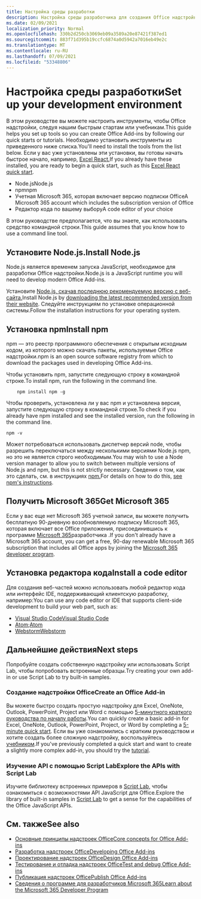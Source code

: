 ```yaml
---
title: Настройка среды разработки
description: Настройка среды разработчика для создания Office надстройки.
ms.date: 02/09/2021
localization_priority: Normal
ms.openlocfilehash: 330b2d250cb3069eb09a3589a20e87421f387ed1
ms.sourcegitcommit: 883f71d395b19ccfc6874a0d5942a7016eb49e2c
ms.translationtype: MT
ms.contentlocale: ru-RU
ms.lasthandoff: 07/09/2021
ms.locfileid: "53348806"
---
```

# <a name="set-up-your-development-environment"></a><span data-ttu-id="6373a-103">Настройка среды разработки</span><span class="sxs-lookup"><span data-stu-id="6373a-103">Set up your development environment</span></span>

<span data-ttu-id="6373a-104">В этом руководстве вы можете настроить инструменты, чтобы Office надстройки, следуя нашим быстрым стартам или учебникам.</span><span class="sxs-lookup"><span data-stu-id="6373a-104">This guide helps you set up tools so you can create Office Add-ins by following our quick starts or tutorials.</span></span> <span data-ttu-id="6373a-105">Необходимо установить инструменты из приведенного ниже списка.</span><span class="sxs-lookup"><span data-stu-id="6373a-105">You'll need to install the tools from the list below.</span></span> <span data-ttu-id="6373a-106">Если у вас уже установлены эти установки, вы готовы начать быстрое начало, например, [Excel React.](../quickstarts/excel-quickstart-react.md)</span><span class="sxs-lookup"><span data-stu-id="6373a-106">If you already have these installed, you are ready to begin a quick start, such as this [Excel React quick start](../quickstarts/excel-quickstart-react.md).</span></span>

- <span data-ttu-id="6373a-107">Node.js</span><span class="sxs-lookup"><span data-stu-id="6373a-107">Node.js</span></span>
- <span data-ttu-id="6373a-108">npm</span><span class="sxs-lookup"><span data-stu-id="6373a-108">npm</span></span>
- <span data-ttu-id="6373a-109">Учетная Microsoft 365, которая включает версию подписки Office</span><span class="sxs-lookup"><span data-stu-id="6373a-109">A Microsoft 365 account which includes the subscription version of Office</span></span>
- <span data-ttu-id="6373a-110">Редактор кода по вашему выбору</span><span class="sxs-lookup"><span data-stu-id="6373a-110">A code editor of your choice</span></span>

<span data-ttu-id="6373a-111">В этом руководстве предполагается, что вы знаете, как использовать средство командной строки.</span><span class="sxs-lookup"><span data-stu-id="6373a-111">This guide assumes that you know how to use a command line tool.</span></span>

## <a name="install-nodejs"></a><span data-ttu-id="6373a-112">Установите Node.js.</span><span class="sxs-lookup"><span data-stu-id="6373a-112">Install Node.js</span></span>

<span data-ttu-id="6373a-113">Node.js является временем запуска JavaScript, необходимое для разработки Office надстройки.</span><span class="sxs-lookup"><span data-stu-id="6373a-113">Node.js is a JavaScript runtime you will need to develop modern Office Add-ins.</span></span>

<span data-ttu-id="6373a-114">Установите [Node.js, скачав последнюю рекомендуемую версию с веб-сайта.](https://nodejs.org)</span><span class="sxs-lookup"><span data-stu-id="6373a-114">Install Node.js by [downloading the latest recommended version from their website](https://nodejs.org).</span></span> <span data-ttu-id="6373a-115">Следуйте инструкциям по установке операционной системы.</span><span class="sxs-lookup"><span data-stu-id="6373a-115">Follow the installation instructions for your operating system.</span></span>

## <a name="install-npm"></a><span data-ttu-id="6373a-116">Установка npm</span><span class="sxs-lookup"><span data-stu-id="6373a-116">Install npm</span></span>

<span data-ttu-id="6373a-117">npm — это реестр программного обеспечения с открытым исходным кодом, из которого можно скачать пакеты, используемые Office надстройки.</span><span class="sxs-lookup"><span data-stu-id="6373a-117">npm is an open source software registry from which to download the packages used in developing Office Add-ins.</span></span>

<span data-ttu-id="6373a-118">Чтобы установить npm, запустите следующую строку в командной строке.</span><span class="sxs-lookup"><span data-stu-id="6373a-118">To install npm, run the following in the command line.</span></span>

```command&nbsp;line
    npm install npm -g
```

<span data-ttu-id="6373a-119">Чтобы проверить, установлена ли у вас npm и установлена версия, запустите следующую строку в командной строке.</span><span class="sxs-lookup"><span data-stu-id="6373a-119">To check if you already have npm installed and see the installed version, run the following in the command line.</span></span>

```command&nbsp;line
npm -v
```

<span data-ttu-id="6373a-120">Может потребоваться использовать диспетчер версий node, чтобы разрешить переключаться между несколькими версиями Node.js npm, но это не является строго необходимым.</span><span class="sxs-lookup"><span data-stu-id="6373a-120">You may wish to use a Node version manager to allow you to switch between multiple versions of Node.js and npm, but this is not strictly necessary.</span></span> <span data-ttu-id="6373a-121">Сведения о том, как это сделать, см. в инструкциях [npm.](https://docs.npmjs.com/downloading-and-installing-node-js-and-npm)</span><span class="sxs-lookup"><span data-stu-id="6373a-121">For details on how to do this, [see npm's instructions](https://docs.npmjs.com/downloading-and-installing-node-js-and-npm).</span></span>

## <a name="get-microsoft-365"></a><span data-ttu-id="6373a-122">Получить Microsoft 365</span><span class="sxs-lookup"><span data-stu-id="6373a-122">Get Microsoft 365</span></span>

<span data-ttu-id="6373a-123">Если у вас еще нет Microsoft 365 учетной записи, вы можете получить бесплатную 90-дневную возобновляемую подписку Microsoft 365, которая включает все Office приложения, присоединившись к программе [Microsoft 365](https://developer.microsoft.com/office/dev-program)разработчика .</span><span class="sxs-lookup"><span data-stu-id="6373a-123">If you don't already have a Microsoft 365 account, you can get a free, 90-day renewable Microsoft 365 subscription that includes all Office apps by joining the [Microsoft 365 developer program](https://developer.microsoft.com/office/dev-program).</span></span>

## <a name="install-a-code-editor"></a><span data-ttu-id="6373a-124">Установка редактора кода</span><span class="sxs-lookup"><span data-stu-id="6373a-124">Install a code editor</span></span>

<span data-ttu-id="6373a-125">Для создания веб-частей можно использовать любой редактор кода или интерфейс IDE, поддерживающий клиентскую разработку, например:</span><span class="sxs-lookup"><span data-stu-id="6373a-125">You can use any code editor or IDE that supports client-side development to build your web part, such as:</span></span>

- [<span data-ttu-id="6373a-126">Visual Studio Code</span><span class="sxs-lookup"><span data-stu-id="6373a-126">Visual Studio Code</span></span>](https://code.visualstudio.com/)
- <span data-ttu-id="6373a-127">[Atom](https://atom.io);</span><span class="sxs-lookup"><span data-stu-id="6373a-127">[Atom](https://atom.io)</span></span>
- [<span data-ttu-id="6373a-128">Webstorm</span><span class="sxs-lookup"><span data-stu-id="6373a-128">Webstorm</span></span>](https://www.jetbrains.com/webstorm)

## <a name="next-steps"></a><span data-ttu-id="6373a-129">Дальнейшие действия</span><span class="sxs-lookup"><span data-stu-id="6373a-129">Next steps</span></span>

<span data-ttu-id="6373a-130">Попробуйте создать собственную надстройку или использовать Script Lab, чтобы попробовать встроенные образцы.</span><span class="sxs-lookup"><span data-stu-id="6373a-130">Try creating your own add-in or use Script Lab to try built-in samples.</span></span>

### <a name="create-an-office-add-in"></a><span data-ttu-id="6373a-131">Создание надстройки Office</span><span class="sxs-lookup"><span data-stu-id="6373a-131">Create an Office Add-in</span></span>

<span data-ttu-id="6373a-132">Вы можете быстро создать простую надстройку для Excel, OneNote, Outlook, PowerPoint, Project или Word с помощью [5-минутного краткого руководства по началу работы](../index.yml).</span><span class="sxs-lookup"><span data-stu-id="6373a-132">You can quickly create a basic add-in for Excel, OneNote, Outlook, PowerPoint, Project, or Word by completing a [5-minute quick start](../index.yml).</span></span> <span data-ttu-id="6373a-133">Если вы уже ознакомились с кратким руководством и хотите создать более сложную надстройку, воспользуйтесь [учебником](../index.yml).</span><span class="sxs-lookup"><span data-stu-id="6373a-133">If you've previously completed a quick start and want to create a slightly more complex add-in, you should try the [tutorial](../index.yml).</span></span>

### <a name="explore-the-apis-with-script-lab"></a><span data-ttu-id="6373a-134">Изучение API с помощью Script Lab</span><span class="sxs-lookup"><span data-stu-id="6373a-134">Explore the APIs with Script Lab</span></span>

<span data-ttu-id="6373a-135">Изучите библиотеку встроенных примеров в [Script Lab](explore-with-script-lab.md), чтобы ознакомиться с возможностями API JavaScript для Office.</span><span class="sxs-lookup"><span data-stu-id="6373a-135">Explore the library of built-in samples in [Script Lab](explore-with-script-lab.md) to get a sense for the capabilities of the Office JavaScript APIs.</span></span>

## <a name="see-also"></a><span data-ttu-id="6373a-136">См. также</span><span class="sxs-lookup"><span data-stu-id="6373a-136">See also</span></span>

- [<span data-ttu-id="6373a-137">Основные принципы надстроек Office</span><span class="sxs-lookup"><span data-stu-id="6373a-137">Core concepts for Office Add-ins</span></span>](../overview/core-concepts-office-add-ins.md)
- [<span data-ttu-id="6373a-138">Разработка надстроек Office</span><span class="sxs-lookup"><span data-stu-id="6373a-138">Developing Office Add-ins</span></span>](../develop/develop-overview.md)
- [<span data-ttu-id="6373a-139">Проектирование надстроек Office</span><span class="sxs-lookup"><span data-stu-id="6373a-139">Design Office Add-ins</span></span>](../design/add-in-design.md)
- [<span data-ttu-id="6373a-140">Тестирование и отладка надстроек Office</span><span class="sxs-lookup"><span data-stu-id="6373a-140">Test and debug Office Add-ins</span></span>](../testing/test-debug-office-add-ins.md)
- [<span data-ttu-id="6373a-141">Публикация надстроек Office</span><span class="sxs-lookup"><span data-stu-id="6373a-141">Publish Office Add-ins</span></span>](../publish/publish.md)
- [<span data-ttu-id="6373a-142">Сведения о программе для разработчиков Microsoft 365</span><span class="sxs-lookup"><span data-stu-id="6373a-142">Learn about the Microsoft 365 Developer Program</span></span>](https://developer.microsoft.com/microsoft-365/dev-program)